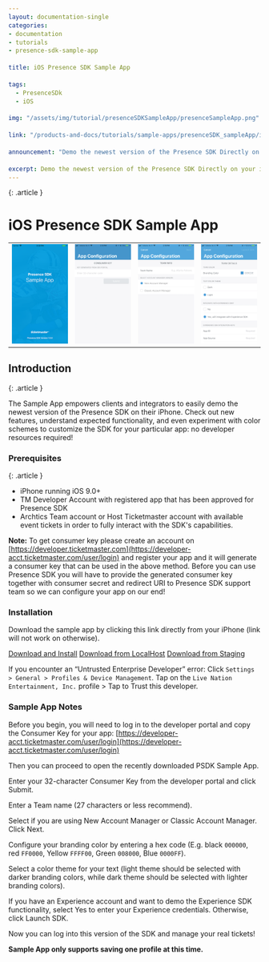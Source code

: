```yaml
---
layout: documentation-single
categories:
- documentation
- tutorials
- presence-sdk-sample-app

title: iOS Presence SDK Sample App

tags:
  - PresenceSDk
  - iOS

img: "/assets/img/tutorial/presenceSDKSampleApp/presenceSampleApp.png"

link: "/products-and-docs/tutorials/sample-apps/presenceSDK_sampleApp/iOS/index.html"

announcement: "Demo the newest version of the Presence SDK Directly on your iPhone!"

excerpt: Demo the newest version of the Presence SDK Directly on your iPhone!
---
```


{: .article }
# iOS Presence SDK Sample App
<div class="col-lg-12 config-block">
	<table style="border: none;">
		<tr style="background-color: #FFFFF; border: none;">
			<td style="border: none;"><img src="/assets/img/tutorial/presenceSDKSampleApp/ios_sampleapp_0.png"></td>
			<td style="border: none;"><img src="/assets/img/tutorial/presenceSDKSampleApp/ios_sampleapp_1.png"></td>
			<td style="border: none;"><img src="/assets/img/tutorial/presenceSDKSampleApp/ios_sampleapp_2.png"></td>
			<td style="border: none;"><img src="/assets/img/tutorial/presenceSDKSampleApp/ios_sampleapp_3.png"></td>
		</tr>
	</table>
</div>

## Introduction
{: .article }

The Sample App empowers clients and integrators to easily demo the newest version of the Presence SDK on their iPhone.
Check out new features, understand expected functionality, and even experiment with color schemes to customize the SDK for your particular app: no developer resources required!


### Prerequisites
{: .article }
- iPhone running iOS 9.0+
- TM Developer Account with registered app that has been approved for Presence SDK
- Archtics Team account or Host Ticketmaster account with available event tickets in order to fully interact with the SDK's capabilities.

**Note:** To get consumer key please create an account on [https://developer.ticketmaster.com](https://developer-acct.ticketmaster.com/user/login) and register your app and it will generate a consumer key that can be used in the above method. Before you can use Presence SDK you will have to provide the generated consumer key together with consumer secret and redirect URI to Presence SDK support team so we can configure your app on our end!

### Installation
Download the sample app by clicking this link directly from your iPhone (link will not work on otherwise).

<a class="button button-blue" href="itms-services://?action=download-manifest&amp;url=https://developer.ticketmaster.com/products-and-docs/sdks/presence/ios/app.plist">Download and Install</a>
<a class="button button-blue" href="itms-services://?action=download-manifest&amp;url=localhost:4000/products-and-docs/sdks/presence/ios/app1.plist">Download from LocalHost</a>
<a class="button button-blue" href="itms-services://?action=download-manifest&amp;url=https://developer-portal.staging.ticketmaster.com/products-and-docs/sdks/presence/ios/app2.plist">Download from Staging</a>


If you encounter an “Untrusted Enterprise Developer” error:
Click `Settings > General > Profiles & Device Management`.
Tap on the `Live Nation Entertainment, Inc.` profile > Tap to Trust this developer.

### Sample App Notes
Before you begin, you will need to log in to the developer portal and copy the Consumer Key for your app: [https://developer-acct.ticketmaster.com/user/login](https://developer-acct.ticketmaster.com/user/login)

Then you can proceed to open the recently downloaded PSDK Sample App.

Enter your 32-character Consumer Key from the developer portal and click Submit.

Enter a Team name (27 characters or less recommend).

Select if you are using New Account Manager or Classic Account Manager.
Click Next.

Configure your branding color by entering a hex code (E.g. black `000000`, red `FF0000`, Yellow `FFFF00`, Green `008000`, Blue `0000FF`).

Select a color theme for your text (light theme should be selected with darker branding colors, while dark theme should be selected with lighter branding colors).

If you have an Experience account and want to demo the Experience SDK functionality, select Yes to enter your Experience credentials.
Otherwise, click Launch SDK.

Now you can log into this version of the SDK and manage your real tickets! 

**Sample App only supports saving one profile at this time.**